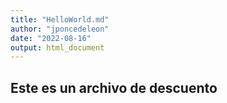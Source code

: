 ```yaml
---
title: "HelloWorld.md"
author: "jponcedeleon"
date: "2022-08-16"
output: html_document
---
```


## Este es un archivo de descuento
